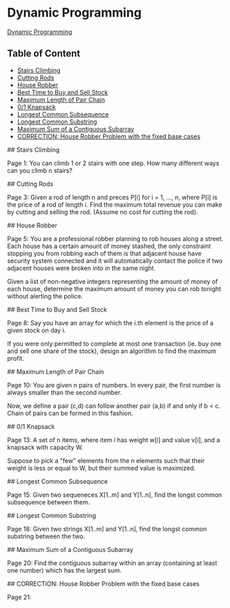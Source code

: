 # Dynamic Programming

[Dynamic Programming](dp_1.pdf)

## Table of Content

- [Stairs Climbing](#stairs-climbing)
- [Cutting Rods](#cutting-rods)
- [House Robber](#house-robber)
- [Best Time to Buy and Sell Stock](#best-time-to-buy-and-sell-stock)
- [Maximum Length of Pair Chain](#maximum-length-of-pair-chain)
- [0/1 Knapsack](#knapsack)
- [Longest Common Subsequence](#longest-common-subsequence)
- [Longest Common Substring](#longest-common-substring)
- [Maximum Sum of a Contiguous Subarray](#maximum-sum-of-a-contiguous-subarray)
- [CORRECTION: House Robber Problem with the fixed base cases](#correction-house-robber)

<a name="stairs-climbing"/>
## Stairs Climbing

Page 1: You can climb 1 or 2 stairs with one step. How many different ways can you climb n stairs?

<a name="cutting-rods"/>
## Cutting Rods

Page 3: Given a rod of length n and preces P[i] for i = 1, ..., n, where P[i] is the price of a rod of length i. Find the maximum total revenue you can make by cutting and selling the rod. (Assume no cost for cutting the rod).

<a name="house-robber"/>
## House Robber

Page 5: You are a professional robber planning to rob houses along a street. Each house has a certain amount of money stashed, the only constraint stopping you from robbing each of them is that adjacent house have security system connected and it will automatically contact the police if two adjacent houses were broken into in the same night.

Given a list of non-negative integers representing the amount of money of each house, determine the maximum amount of money you can rob tonight without alerting the police.

<a name="best-time-to-buy-and-sell-stock"/>
## Best Time to Buy and Sell Stock

Page 8: Say you have an array for which the i.th element is the price of a given stock on day i.

If you were only permitted to complete at most one transaction (ie. buy one and sell one share of the stock), design an algorithm to find the maximum profit.

<a name="maximum-length-of-pair-chain"/>
## Maximum Length of Pair Chain

Page 10: You are given n pairs of numbers. In every pair, the first number is always smaller than the second number.

Now, we define a pair (c,d) can follow another pair (a,b) if and only if b < c. Chain of pairs can be formed in this fashion.

<a name="knapsack"/>
## 0/1 Knapsack

Page 13: A set of n items, where item i has weight w[i] and value v[i], and a knapsack with capacity W.

Suppose to pick a "few" elements from the n elements such that their weight is less or equal to W, but their summed value is maximized.

<a name="longest-common-subsequence"/>
## Longest Common Subsequence

Page 15: Given two sequeneces X[1..m] and Y[1..n], find the longst common subsequence between them.

<a name="longest-common-substring"/>
## Longest Common Substring

Page 18: Given two strings X[1..m] and Y[1..n], find the longst common substring between the two.

<a name="maximum-sum-of-a-contiguous-subarray"/>
## Maximum Sum of a Contiguous Subarray

Page 20: Find the contiguous subarray within an array (containing at least one number) which has the largest sum.

<a name="correction-house-robber"/>
## CORRECTION: House Robber Problem with the fixed base cases

Page 21:
